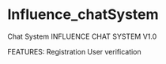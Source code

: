 # Influence_chatSystem
Chat System
INFLUENCE CHAT SYSTEM V1.0

FEATURES:
Registration
User verification


